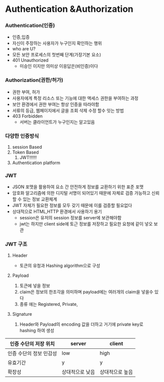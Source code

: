# Authentication &Authorization

### Authentication(인증)

- 인증,입증
- 자신이 주장하는 사용자가 누구인지 확인하는 행위
- who are U?
- 모든 보안 프로세스의 첫번째 단계(가장기본 요소)
- 401 Unauthorized
  - 미승인 이지만 의미상 이응답은(비인증)이다



### Authorization(권한/허가)

- 권한 부여, 허가
- 사용자에게 특정 리소스 또는 기능에 대한 액세스 권한을 부여하는 과정
- 보안 환경에서 권한 부여는 항상 인증을 따라야함
- 서류의 등급, 웹페이지에서 글을 조회 삭제 수정 할수 잇는 방법
- 403 Forbidden
  - 서버는 클라이언트가 누구인지는 알고있음



### 다양한 인증방식

1. session Based
2. Token Based
   1. JWT!!!!!!
3. Authentication platform



### JWT

- JSON 포맷을 활용하여 요소 간 안전하게 정보를 교환하기 위한 표준 포맷
- 암호화 알고리즘에 의한 디지털 서명이 되어있기 때문에 자체로 검증 가능하고 신뢰할 수 있는 정보 교환체계
- JWT 자체가 필요한 정보를 모두 갖기 때문에 이를 검증할 필요없다
- 상대적으로 HTML,HTTP 환경에서 사용하기 용기
  - session은 유저의 session 정보를 server에 보관해야함
  - jwt는 하지만 client side에 토근 정보를 저장하고 필요한 요청에 같이 넣오 보관



### JWT 구조

1. Header
   - 토큰의 유청과 Hashing algorithm으로 구성

2. Payload
   1. 토큰에 넣을 정보
   2. claim은 정보의 한조각을 의미하며 payload에는 여러개의 claim을 넣을수 있다
   3. 종류 에는 Registered, Private,

3. Signature
   1. Header와 Payload의 encoding 값을 더하고 거기에 private key로 hashing 하여 생성



| 인증 수단의 저장 위치   | server          | client          |
| ----------------------- | --------------- | --------------- |
| 인증 수단의 정보 민감성 | low             | high            |
| 유효기간                | y               | y               |
| 확장성                  | 상대적으로 낮음 | 상대적으로 높음 |

